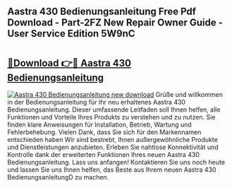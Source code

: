 ## Aastra 430 Bedienungsanleitung Free Pdf Download - Part-2FZ New Repair Owner Guide - User Service Edition 5W9nC

# <h2><a href="http://df47c0.blite.top/?on=Aastra+430+Bedienungsanleitung">🔗Download 👉🔴 Aastra 430 Bedienungsanleitung</a></h2>

[![Aastra 430 Bedienungsanleitung new download](https://i.imgur.com/lujVjoI.png)](http://df47c0.blite.top/?on=Aastra+430+Bedienungsanleitung)
Grüße und willkommen in der Bedienungsanleitung für Ihr neu erhaltenes Aastra 430 Bedienungsanleitung. Dieser umfassende Leitfaden soll Ihnen helfen, alle Funktionen und Vorteile Ihres Produkts zu verstehen und zu nutzen. Sie finden klare Anweisungen für Installation, Betrieb, Wartung und Fehlerbehebung. Vielen Dank, dass Sie sich für den Markennamen entschieden haben Wir sind bestrebt, Ihnen außergewöhnliche Produkte und Dienstleistungen anzubieten. Erleben Sie nahtlose Konnektivität und Kontrolle dank der erweiterten Funktionen Ihres neuen Aastra 430 Bedienungsanleitung. Lass uns anfangen! Kontaktieren Sie uns noch heute und lassen Sie uns Ihnen helfen, das Beste aus Ihrem neuen Aastra 430 BedienungsanleitungD zu machen.
